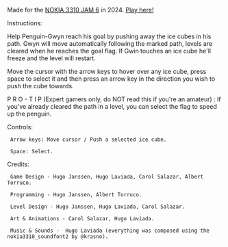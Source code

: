 Made for the [NOKIA 3310 JAM 6](https://itch.io/jam/nokiajam6) in 2024.
[Play here!](https://hugolvna.itch.io/penguin-gwyns-whimsical)

Instructions:

Help Penguin-Gwyn reach his goal by pushing away the ice cubes in his path. Gwyn will move automatically following the marked path, levels are cleared when he reaches the goal flag. If Gwin touches an ice cube he'll freeze and the level will restart.

Move the cursor with the arrow keys to hover over any ice cube, press space to select it and then press an arrow key in the direction you wish to push the cube towards.

P R O  -  T I P   (Expert gamers only, do NOT read this if you're an amateur) : If you've already cleared the path in a level, you can select the flag to speed up the penguin. 

Controls:

     Arrow keys: Move cursor / Push a selected ice cube.

     Space: Select.

Credits:

     Game Design - Hugo Janssen, Hugo Laviada, Carol Salazar, Albert Torruco.

     Programming - Hugo Janssen, Albert Torruco.

     Level Design - Hugo Janssen, Hugo Laviada, Carol Salazar.

     Art & Animations - Carol Salazar, Hugo Laviada.

     Music & Sounds -  Hugo Laviada (everything was composed using the nokia3310_soundfont2 by @krasno).
